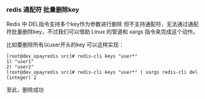 ### redis 通配符 批量删除key

Redis 中 DEL指令支持多个key作为参数进行删除 但不支持通配符，无法通过通配符批量删除key，不过我们可以借助 Linux 的管道和 xargs 指令来完成这个动作。

比如要删除所有以user开头的key 可以这样实现：

```shell
[root@dev_opayredis src]# redis-cli keys "user*"
1) "user1"
2) "user2"
[root@dev_opayredis src]# redis-cli keys "user*" | xargs redis-cli del
(integer) 2
```

至此，删除成功

